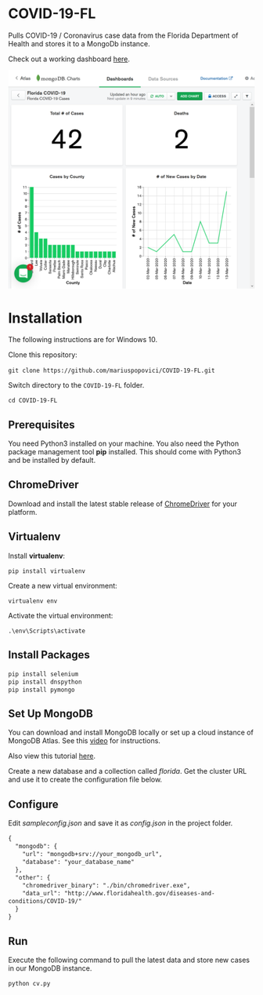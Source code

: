 # COVID-19-FL
Pulls COVID-19 / Coronavirus case data from the Florida Department of Health and stores it to a MongoDb instance.

Check out a working dashboard [here](https://charts.mongodb.com/charts-project-0-gegka/public/dashboards/fbd7f26c-f393-4155-b8f1-6119e72ed843).

![Screenshot](images/screenshot.png "Screenshot")

# Installation

The following instructions are for Windows 10. 

Clone this repository:

```git clone https://github.com/mariuspopovici/COVID-19-FL.git```

Switch directory to the ```COVID-19-FL``` folder.

```
cd COVID-19-FL
```

## Prerequisites

You need Python3 installed on your machine. You also need the Python package management tool **pip** installed. This should come with Python3 and be installed by default.

## ChromeDriver
Download and install the latest stable release of [ChromeDriver](https://chromedriver.chromium.org/) for your platform.

## Virtualenv

Install **virtualenv**:
``` 
pip install virtualenv
```

Create a new virtual environment:
```
virtualenv env
```

Activate the virtual environment:
```
.\env\Scripts\activate
```

## Install Packages
```
pip install selenium
pip install dnspython
pip install pymongo
```

## Set Up MongoDB

You can download and install MongoDB locally or set up a cloud instance of MongoDB Atlas. See this [video](https://www.youtube.com/watch?v=_d8CBOtadRA) for instructions.

Also view this tutorial [here](https://youtu.be/VQnmcBnguPY).

Create a new database and a collection called *florida*.
Get the cluster URL and use it to create the configuration file below.

## Configure

Edit *sampleconfig.json* and save it as *config.json* in the project folder.

```
{
  "mongodb": {
    "url": "mongodb+srv://your_mongodb_url",
    "database": "your_database_name"
  },
  "other": {
    "chromedriver_binary": "./bin/chromedriver.exe",
    "data_url": "http://www.floridahealth.gov/diseases-and-conditions/COVID-19/"
  }
}
```

## Run

Execute the following command to pull the latest data and store new cases in our MongoDB instance.

```
python cv.py
```